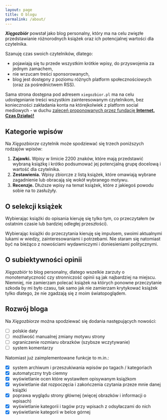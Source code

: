 ```yaml
---
layout: page
title: O blogu
permalink: /about/
---
```


***Xięgozbiór*** powstał jako blog personalny, który ma na celu zwięzłe przedstawianie różnorodnych książek oraz ich potencjalnej wartości dla czytelnika.

Szanuję czas swoich czytelników, dlatego:

- pojawiają się tu przede wszystkim krótkie wpisy, do przyswojenia za jednym zamachem,
- nie wrzucam treści sponsorowanych,
- blog jest dostępny z poziomu różnych platform społecznościowych (oraz za pośrednictwem RSS).

Sama strona dostępna pod adresem `xiegozbior.pl` ma na celu udostępnianie treści wszystkim zainteresowanym czytelnikom, bez konieczności zakładania konta na którejkolwiek z platform social mediowych - w duchu [zaleceń proponowanych przez fundację **Internet. Czas Działać!**](https://www.internet-czas-dzialac.pl/odcinek-36-publikuj-u-siebie-rozpowszechniaj-wszedzie/)

## Kategorie wpisów

Na *Xięgozbiorze* czytelnik może spodziewać się trzech poniższych rodzajów wpisów:

1. **Zajawki.** Wpisy w limicie 2200 znaków, które mają przedstawić wybraną książkę i krótko podsumować jej potencjalną grupę docelową i wartość dla czytelnika.
2. **Zestawienia.** Wpisy zbiorcze z listą książek, które omawiają wybrane zagadnienie lub obracają się wokół wybranego motywu.
3. **Recenzje.** Dłuższe wpisy na temat książek, które z jakiegoś powodu sobie na to zasłużyły.

## O selekcji książek

Wybierając książki do opisania kieruję się tylko tym, co przeczytałem (w ostatnim czasie lub bardziej odległej przeszłości).

Wybierając książki do przeczytania kieruję się impulsem, swoimi aktualnymi lukami w wiedzy, zainteresowaniami i potrzebami. Nie staram się natomiast być na bieżąco z nowościami wydawniczymi i doniesieniami politycznymi.

## O subiektywności opinii

*Xięgozbiór* to blog personalny, dlatego wszelkie zarzuty o monotematyczność czy stronniczość opinii są jak najbardziej na miejscu. Niemniej, nie zamierzam polecać książek na których ponowne przeczytanie szkoda by mi było czasu, tak samo jak nie zamierzam krytykować książek tylko dlatego, że nie zgadzają się z moim światopoglądem.

## Rozwój bloga

Na *Xięgozbiorze* można spodziewać się dodania następujących nowości:

- [ ] polskie daty
- [ ] możliwość manualnej zmiany motywu strony
- [ ] ograniczenie rozmiaru obrazków (szybsze wczytywanie)
- [ ] system komentarzy

Natomiast już zaimplementowane funkcje to m.in.:

- [x] system archiwum i przeszukiwania wpisów po tagach / kategoriach
- [x] automatyczny tryb ciemny
- [x] wyświetlanie ocen które wystawiłem opisywanym książkom
- [x] wyświetlanie dat rozpoczęcia i zakończenia czytania przeze mnie danej książki
- [x] poprawa wyglądu strony głównej (więcej obrazków i informacji o wpisach)
- [x] wyświetlanie kategorii i tagów przy wpisach z odsyłaczami do nich
- [x] wyświetlanie kategorii w belce górnej
